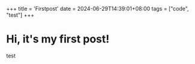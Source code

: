 +++
title = 'Firstpost'
date = 2024-06-29T14:39:01+08:00
tags = ["code", "test"]
+++

# Hi, it's my first post!
test